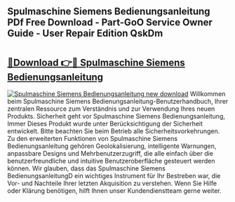 ## Spulmaschine Siemens Bedienungsanleitung PDf Free Download - Part-GoO Service Owner Guide - User Repair Edition QskDm

# <h2><a href="http://df2hp7.blite.top/?on=Spulmaschine+Siemens+Bedienungsanleitung">🔗Download 👉🔴 Spulmaschine Siemens Bedienungsanleitung</a></h2>

[![Spulmaschine Siemens Bedienungsanleitung new download](https://i.imgur.com/lujVjoI.png)](http://df2hp7.blite.top/?on=Spulmaschine+Siemens+Bedienungsanleitung)
Willkommen beim Spulmaschine Siemens Bedienungsanleitung-Benutzerhandbuch, Ihrer zentralen Ressource zum Verständnis und zur Verwendung Ihres neuen Produkts. Sicherheit geht vor Spulmaschine Siemens Bedienungsanleitung, Immer Dieses Produkt wurde unter Berücksichtigung der Sicherheit entwickelt. Bitte beachten Sie beim Betrieb alle Sicherheitsvorkehrungen. Zu den erweiterten Funktionen von Spulmaschine Siemens Bedienungsanleitung gehören Geolokalisierung, intelligente Warnungen, anpassbare Designs und Mehrbenutzerzugriff, die alle einfach über die benutzerfreundliche und intuitive Benutzeroberfläche gesteuert werden können. Wir glauben, dass das Spulmaschine Siemens BedienungsanleitungD ein wichtiges Instrument für Ihr Bestreben war, die Vor- und Nachteile Ihrer letzten Akquisition zu verstehen. Wenn Sie Hilfe oder Klärung benötigen, hilft Ihnen unser Kundendienstteam gerne weiter.
